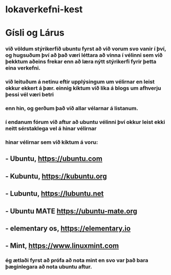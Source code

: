 # lokaverkefni-kest
# Gísli og Lárus

### við völdum stýrikerfið ubuntu fyrst að við vorum svo vanir í því, og hugsuðum því að það væri léttara að vinna í vélinni sem við þekktum aðeins frekar enn að læra nýtt stýrikerfi fyrir þetta eina verkefni.
### við leituðum á netinu eftir upplýsingum um vélirnar en leist okkur ekkert á þær. einnig kíktum við líka á blogs um afhverju þessi vél væri betri
### enn hin, og gerðum það við allar vélarnar á listanum.
### í endanum fórum við aftur að ubuntu vélinni því okkur leist ekki neitt sérstaklega vel á hinar vélirnar
### hinar vélirnar sem við kíktum á voru: 
## - Ubuntu, https://ubuntu.com
## - Kubuntu, https://kubuntu.org
## - Lubuntu, https://lubuntu.net
## - Ubuntu MATE https://ubuntu-mate.org
## - elementary os, https://elementary.io
## - Mint, https://www.linuxmint.com

### ég ætlaði fyrst að prófa að nota mint en svo var það bara þæginlegara að nota ubuntu aftur.
